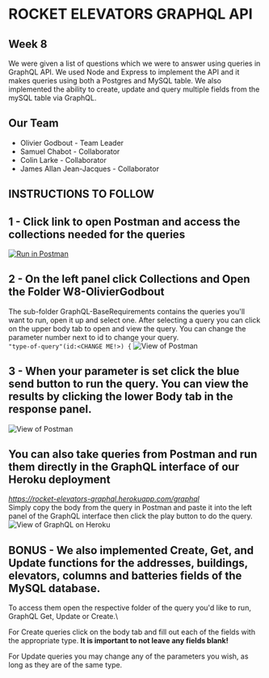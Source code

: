 # ROCKET ELEVATORS GRAPHQL API

## Week 8
We were given a list of questions which we were to answer using queries in GraphQL API. We used Node and Express to implement the API and it makes queries using both a Postgres and MySQL table. We also implemented the ability to create, update and query multiple fields from the mySQL table via GraphQL.

## Our Team
  - Olivier Godbout - Team Leader
  - Samuel Chabot  - Collaborator 
  - Colin Larke - Collaborator 
  - James Allan Jean-Jacques - Collaborator

 ## INSTRUCTIONS TO FOLLOW
 
 ## 1 - Click link to open Postman and access the collections needed for the queries
[![Run in Postman](https://run.pstmn.io/button.svg)](https://app.getpostman.com/run-collection/3f98d5e6a531e3025b47)


## 2 - On the left panel click Collections and Open the Folder W8-OlivierGodbout
The sub-folder GraphQL-BaseRequirements contains the queries you'll want to run, open it up and select one. After selecting a query you can click on the upper body tab to open  and view the query.
 You can change the parameter number next to id to change your query.</br>
 `"type-of-query"(id:<CHANGE ME!>) {`
 ![View of Postman](https://i.imgur.com/M546XR8.png)
 
## 3 - When your parameter is set click the blue send button to run the query. You can view the results by clicking the lower Body tab in the response panel.
![View of Postman](https://i.imgur.com/Y3zz9kZ.png)

## You can also take queries from Postman and run them directly in the GraphQL interface of our Heroku deployment
*https://rocket-elevators-graphql.herokuapp.com/graphql* \
Simply copy the body from the query in Postman and paste it into the left panel of the GraphQL interface then click the play button to do the query.
![View of GraphQL on Heroku](https://i.imgur.com/YELRXGl.png)

## BONUS - We also implemented Create, Get, and Update functions for the addresses, buildings, elevators, columns and batteries fields of the MySQL database. 
To access them open the respective folder of the query you'd like to run, GraphQL Get, Update or Create.\

For Create queries click on the body tab and fill out each of the fields with the appropriate type. **It is important to not leave any fields blank!**

For Update queries you may change any of the parameters you wish, as long as they are of the same type.




